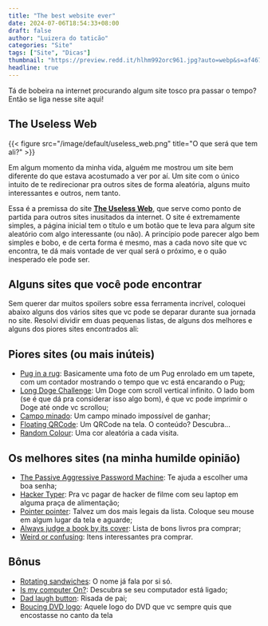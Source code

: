 ```yaml
---
title: "The best website ever"
date: 2024-07-06T18:54:33+08:00
draft: false
author: "Luizera do taticão"
categories: "Site"
tags: ["Site", "Dicas"]
thumbnail: "https://preview.redd.it/hlhm992orc961.jpg?auto=webp&s=af467cdc66f7e7d0b4594ba815f41a9cb1e19408"
headline: true
---
```

Tá de bobeira na internet procurando algum site tosco pra passar o tempo? Então se liga nesse site aqui!
<!--more-->

## The Useless Web

{{< figure src="/image/default/useless_web.png" title="O que será que tem ali?" >}}

Em algum momento da minha vida, alguém me mostrou um site bem diferente do que estava acostumado a ver por aí. Um site com o único intuito de te redirecionar pra outros sites de forma aleatória, alguns muito interessantes e outros, nem tanto.

Essa é a premissa do site **[The Useless Web](https://theuselessweb.com/)**, que  serve como ponto de partida para outros sites inusitados da internet. O site é extremamente simples, a página inicial tem o título e um botão que te leva para algum site aleatório com algo interessante (ou não). A princípio pode parecer algo bem simples e bobo, e de certa forma é mesmo, mas a cada novo site que vc encontra, te dá mais vontade de ver qual será o próximo, e o quão inesperado ele pode ser.

## Alguns sites que você pode encontrar

Sem querer dar muitos spoilers sobre essa ferramenta incrível, coloquei abaixo alguns dos vários sites que vc pode se deparar durante sua jornada no site. Resolvi dividir em duas pequenas listas, de alguns dos melhores e alguns dos piores sites encontrados ali:

## Piores sites (ou mais inúteis)
- [Pug in a rug](https://puginarug.com/): Basicamente uma foto de um Pug enrolado em um tapete, com um contador mostrando o tempo que vc está encarando o Pug;
- [Long Doge Challenge](https://longdogechallenge.com/): Um Doge com scroll vertical infinito. O lado bom (se é que dá pra considerar isso algo bom), é que vc pode imprimir o Doge até onde vc scrollou;
- [Campo minado](https://onesquareminesweeper.com/): Um campo minado impossível de ganhar;
- [Floating QRCode](https://floatingqrcode.com/): Um QRCode na tela. O conteúdo? Descubra...
- [Random Colour](https://randomcolour.com/): Uma cor aleatória a cada visita.

## Os melhores sites (na minha humilde opinião)
- [The Passive Aggressive Password Machine](https://trypap.com/): Te ajuda a escolher uma boa senha;
- [Hacker Typer](https://hackertyper.com/): Pra vc pagar de hacker de filme com seu laptop em alguma praça de alimentação;
- [Pointer pointer](https://pointerpointer.com/): Talvez um dos mais legais da lista. Coloque seu mouse em algum lugar da tela e aguarde;
- [Always judge a book by its cover](https://alwaysjudgeabookbyitscover.com/): Lista de bons livros pra comprar;
- [Weird or confusing](https://weirdorconfusing.com/): Itens interessantes pra comprar.

## Bônus
- [Rotating sandwiches](https://rotatingsandwiches.com/): O nome já fala por si só.
- [Is my computer On?](http://www.ismycomputeron.com/): Descubra se seu computador está ligado;
- [Dad laugh button](https://dadlaughbutton.com/): Risada de pai;
- [Boucing DVD logo](https://www.bouncingdvdlogo.com/): Aquele logo do DVD que vc sempre quis que encostasse no canto da tela

